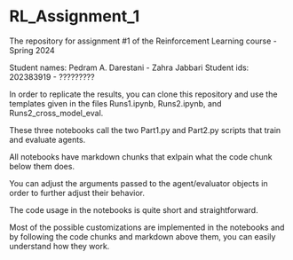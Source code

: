 # RL_Assignment_1
The repository for assignment #1 of the Reinforcement Learning course - Spring 2024

Student names: Pedram A. Darestani - Zahra Jabbari
Student ids:   202383919           - ?????????

In order to replicate the results, you can clone this repository and use the templates given in the files Runs1.ipynb, Runs2.ipynb, and Runs2_cross_model_eval.

These three notebooks call the two Part1.py and Part2.py scripts that train and evaluate agents.

All notebooks have markdown chunks that exlpain what the code chunk below them does.

You can adjust the arguments passed to the agent/evaluator objects in order to further adjust their behavior.

The code usage in the notebooks is quite short and straightforward.

Most of the possible customizations are implemented in the notebooks and by following the code chunks and markdown above them, you can easily understand how they work.


